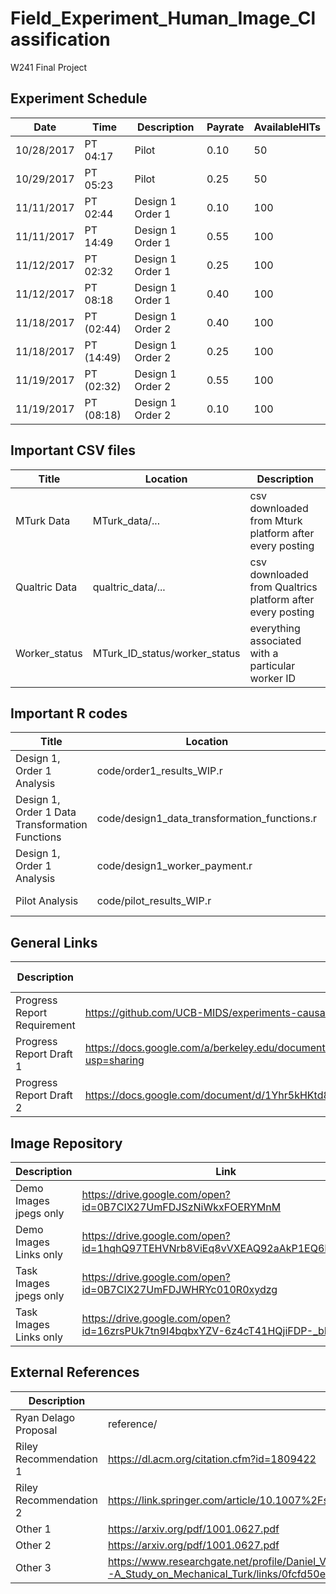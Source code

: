 # Field_Experiment_Human_Image_Classification
W241 Final Project


## Experiment Schedule

Date | Time | Description | Payrate | AvailableHITs 
---- | ---- | ----------- | ------- | ---------
10/28/2017 | PT 04:17 | Pilot | 0.10 | 50 
10/29/2017 | PT 05:23 | Pilot | 0.25 | 50 
11/11/2017 | PT 02:44 | Design 1 Order 1 | 0.10 | 100
11/11/2017 | PT 14:49 | Design 1 Order 1 | 0.55 | 100
11/12/2017 | PT 02:32 | Design 1 Order 1 | 0.25 | 100 
11/12/2017 | PT 08:18 | Design 1 Order 1 | 0.40 | 100
11/18/2017 | PT (02:44) | Design 1 Order 2 | 0.40 | 100
11/18/2017 | PT (14:49) | Design 1 Order 2 | 0.25 | 100
11/19/2017 | PT (02:32) | Design 1 Order 2 | 0.55 | 100
11/19/2017 | PT (08:18) | Design 1 Order 2 | 0.10 | 100


## Important CSV files

Title | Location | Description
---- | ---- | ---- 
MTurk Data | MTurk_data/... | csv downloaded from Mturk platform after every posting
Qualtric Data | qualtric_data/... | csv downloaded from Qualtrics platform after every posting
Worker_status| MTurk_ID_status/worker_status | everything associated with a particular worker ID


## Important R codes

Title | Location | Description
---- | ---- | ---- 
Design 1, Order 1 Analysis| code/order1_results_WIP.r | Stat. Analysis
Design 1, Order 1 Data Transformation Functions| code/design1_data_transformation_functions.r | All Supporting R Functions
Design 1, Order 1 Analysis| code/design1_worker_payment.r| Figure out who to pay
Pilot Analysis| code/pilot_results_WIP.r | Stat. Analysis


## General Links

Description | Link | Last Author
---- | ---- | ----
Progress Report Requirement | https://github.com/UCB-MIDS/experiments-causality/blob/master/assignments/peerEvaluation/earlyProgress.org | Instructor
Progress Report Draft 1 | https://docs.google.com/a/berkeley.edu/document/d/1bsplevTe2r1WSkr9CtahCQqXQVZcAwy53YT3luDyIl0/edit?usp=sharing | Frederic
Progress Report Draft 2 | https://docs.google.com/document/d/1Yhr5kHKtd8nOIaGXs8-zGHXOvcbgDqg0s2AijNdVW8U/edit?usp=sharing | Legg

## Image Repository

Description | Link
---- | ----
Demo Images jpegs only | https://drive.google.com/open?id=0B7CIX27UmFDJSzNiWkxFOERYMnM
Demo Images Links only | https://drive.google.com/open?id=1hqhQ97TEHVNrb8ViEq8vVXEAQ92aAkP1EQ6HtqIEGtM
Task Images jpegs only | https://drive.google.com/open?id=0B7CIX27UmFDJWHRYc010R0xydzg
Task Images Links only | https://drive.google.com/open?id=16zrsPUk7tn9I4bqbxYZV-6z4cT41HQjiFDP-_bRoP2o

## External References

Description | Link
---- | ----
Ryan Delago Proposal | reference/
Riley Recommendation 1 | https://dl.acm.org/citation.cfm?id=1809422
Riley Recommendation 2 | https://link.springer.com/article/10.1007%2Fs10683-011-9273-9?LI=true
Other 1 | https://arxiv.org/pdf/1001.0627.pdf
Other 2 | https://arxiv.org/pdf/1001.0627.pdf
Other 3 | https://www.researchgate.net/profile/Daniel_Veit/publication/216184483_More_than_fun_and_money_Worker_Motivation_in_Crowdsourcing--A_Study_on_Mechanical_Turk/links/0fcfd50e5afe007d78000000.pdf

